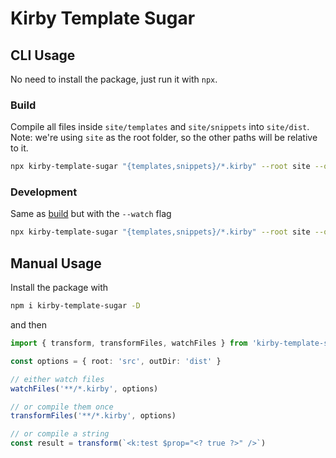 # Kirby Template Sugar

## CLI Usage

No need to install the package, just run it with `npx`.

### Build

Compile all files inside `site/templates` and `site/snippets` into `site/dist`.<br>
Note: we're using `site` as the root folder, so the other paths will be relative to it.

```bash
npx kirby-template-sugar "{templates,snippets}/*.kirby" --root site --outDir dist
```

### Development

Same as [build](#build) but with the `--watch` flag

```bash
npx kirby-template-sugar "{templates,snippets}/*.kirby" --root site --outDir dist --watch
```

## Manual Usage

Install the package with

```bash
npm i kirby-template-sugar -D
```

and then

```ts
import { transform, transformFiles, watchFiles } from 'kirby-template-sugar'

const options = { root: 'src', outDir: 'dist' }

// either watch files
watchFiles('**/*.kirby', options)

// or compile them once
transformFiles('**/*.kirby', options)

// or compile a string
const result = transform(`<k:test $prop="<? true ?>" />`)
```
